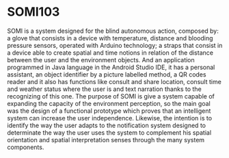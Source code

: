 # SOMI103

SOMI is a system designed for the blind autonomous action, composed by: a glove that consists in a device with temperature, distance and blooding pressure sensors, operated with Arduino technology; a straps that consist in a device able to create spatial and time notions in relation of the distance between the user and the environment objects. And an application programmed in Java language in the Android Studio IDE, it has a personal assistant, an object identifier by a picture labelled method, a QR codes reader and it also has functions like consult and share location, consult time and weather status where the user is and text narration thanks to the recognizing of this one. 
The purpose of SOMI is give a system capable of expanding the capacity of the environment perception, so the main goal was the design of a functional prototype which proves that an intelligent system can increase the user independence. Likewise, the intention is to identify the way the user adapts to the notification system designed to determinate the way the user uses the system to complement his spatial orientation and spatial interpretation senses through the many system components. 
